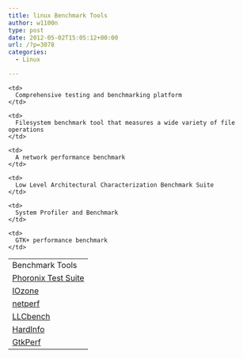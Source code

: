 ```yaml
---
title: linux Benchmark Tools
author: w1100n
type: post
date: 2012-05-02T15:05:12+00:00
url: /?p=3078
categories:
  - Linux

---
```

<table border="0" cellspacing="0" cellpadding="5">
  <tr>
    <td rowspan="1" colspan="2">
      Benchmark Tools
    </td>
  </tr>
  
  <tr>
    <td>
      <a href="http://www.linuxlinks.com/article/20120428063315595/PhoronixTestSuite.html">Phoronix Test Suite</a>
    </td>
    
    <td>
      Comprehensive testing and benchmarking platform
    </td>
  </tr>
  
  <tr>
    <td>
      <a href="http://www.linuxlinks.com/article/20120428070005215/IOzone.html">IOzone</a>
    </td>
    
    <td>
      Filesystem benchmark tool that measures a wide variety of file operations
    </td>
  </tr>
  
  <tr>
    <td>
      <a href="http://www.linuxlinks.com/article/2012042808393045/netperf.html">netperf</a>
    </td>
    
    <td>
      A network performance benchmark
    </td>
  </tr>
  
  <tr>
    <td>
      <a href="http://www.linuxlinks.com/article/20120429003043955/LLCbench.html">LLCbench</a>
    </td>
    
    <td>
      Low Level Architectural Characterization Benchmark Suite
    </td>
  </tr>
  
  <tr>
    <td>
      <a href="http://www.linuxlinks.com/article/20120428061858850/HardInfo.html">HardInfo</a>
    </td>
    
    <td>
      System Profiler and Benchmark
    </td>
  </tr>
  
  <tr>
    <td>
      <a href="http://www.linuxlinks.com/article/20120429010112631/GtkPerf.html">GtkPerf</a>
    </td>
    
    <td>
      GTK+ performance benchmark
    </td>
  </tr>
</table>
